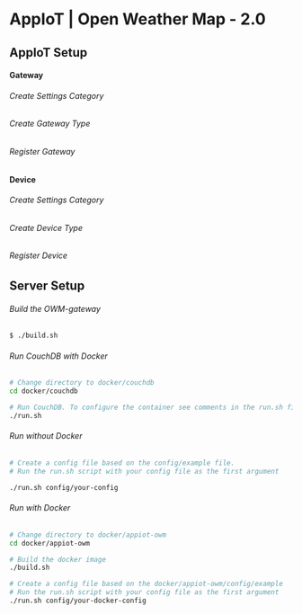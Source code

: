 # AppIoT | Open Weather Map - 2.0

## AppIoT Setup

#### Gateway

###### Create Settings Category

###### Create Gateway Type

###### Register Gateway

#### Device

###### Create Settings Category

###### Create Device Type

###### Register Device

## Server Setup

###### Build the OWM-gateway

``` bash
$ ./build.sh

``` 

###### Run CouchDB with Docker
```bash
# Change directory to docker/couchdb
cd docker/couchdb

# Run CouchDB. To configure the container see comments in the run.sh file.
./run.sh
```

###### Run without Docker

```bash
# Create a config file based on the config/example file.
# Run the run.sh script with your config file as the first argument

./run.sh config/your-config
```

###### Run with Docker

```bash
# Change directory to docker/appiot-owm
cd docker/appiot-owm

# Build the docker image
./build.sh

# Create a config file based on the docker/appiot-owm/config/example
# Run the run.sh script with your config file as the first argument
./run.sh config/your-docker-config
```
